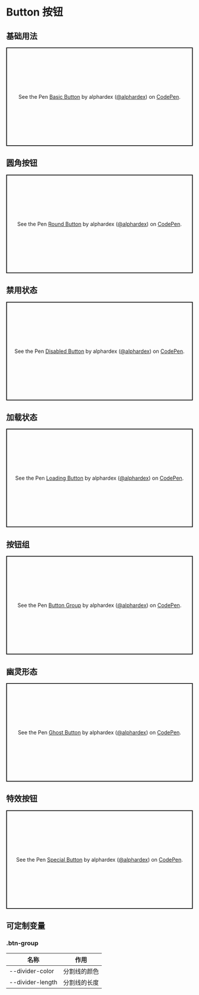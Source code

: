 # Button 按钮

## 基础用法

<p class="codepen" data-height="265" data-theme-id="dark" data-default-tab="html,result" data-user="alphardex" data-slug-hash="Jjdebqd" style="height: 265px; box-sizing: border-box; display: flex; align-items: center; justify-content: center; border: 2px solid; margin: 1em 0; padding: 1em;" data-pen-title="Basic Button">
  <span>See the Pen <a href="https://codepen.io/alphardex/pen/Jjdebqd">
  Basic Button</a> by alphardex (<a href="https://codepen.io/alphardex">@alphardex</a>)
  on <a href="https://codepen.io">CodePen</a>.</span>
</p>
<script async src="https://static.codepen.io/assets/embed/ei.js"></script>

## 圆角按钮

<p class="codepen" data-height="265" data-theme-id="dark" data-default-tab="html,result" data-user="alphardex" data-slug-hash="zYGMoVO" style="height: 265px; box-sizing: border-box; display: flex; align-items: center; justify-content: center; border: 2px solid; margin: 1em 0; padding: 1em;" data-pen-title="Round Button">
  <span>See the Pen <a href="https://codepen.io/alphardex/pen/zYGMoVO">
  Round Button</a> by alphardex (<a href="https://codepen.io/alphardex">@alphardex</a>)
  on <a href="https://codepen.io">CodePen</a>.</span>
</p>
<script async src="https://static.codepen.io/assets/embed/ei.js"></script>

## 禁用状态

<p class="codepen" data-height="265" data-theme-id="dark" data-default-tab="css,result" data-user="alphardex" data-slug-hash="qBdQqeb" style="height: 265px; box-sizing: border-box; display: flex; align-items: center; justify-content: center; border: 2px solid; margin: 1em 0; padding: 1em;" data-pen-title="Disabled Button">
  <span>See the Pen <a href="https://codepen.io/alphardex/pen/qBdQqeb">
  Disabled Button</a> by alphardex (<a href="https://codepen.io/alphardex">@alphardex</a>)
  on <a href="https://codepen.io">CodePen</a>.</span>
</p>
<script async src="https://static.codepen.io/assets/embed/ei.js"></script>

## 加载状态

<p class="codepen" data-height="265" data-theme-id="dark" data-default-tab="css,result" data-user="alphardex" data-slug-hash="mdJQONw" style="height: 265px; box-sizing: border-box; display: flex; align-items: center; justify-content: center; border: 2px solid; margin: 1em 0; padding: 1em;" data-pen-title="Loading Button">
  <span>See the Pen <a href="https://codepen.io/alphardex/pen/mdJQONw">
  Loading Button</a> by alphardex (<a href="https://codepen.io/alphardex">@alphardex</a>)
  on <a href="https://codepen.io">CodePen</a>.</span>
</p>
<script async src="https://static.codepen.io/assets/embed/ei.js"></script>

## 按钮组

<p class="codepen" data-height="265" data-theme-id="dark" data-default-tab="html,result" data-user="alphardex" data-slug-hash="vYOQdEB" style="height: 265px; box-sizing: border-box; display: flex; align-items: center; justify-content: center; border: 2px solid; margin: 1em 0; padding: 1em;" data-pen-title="Button Group">
  <span>See the Pen <a href="https://codepen.io/alphardex/pen/vYOQdEB">
  Button Group</a> by alphardex (<a href="https://codepen.io/alphardex">@alphardex</a>)
  on <a href="https://codepen.io">CodePen</a>.</span>
</p>
<script async src="https://static.codepen.io/assets/embed/ei.js"></script>

## 幽灵形态

<p class="codepen" data-height="265" data-theme-id="dark" data-default-tab="css,result" data-user="alphardex" data-slug-hash="ZEGmBgZ" style="height: 265px; box-sizing: border-box; display: flex; align-items: center; justify-content: center; border: 2px solid; margin: 1em 0; padding: 1em;" data-pen-title="Ghost Button">
  <span>See the Pen <a href="https://codepen.io/alphardex/pen/ZEGmBgZ">
  Ghost Button</a> by alphardex (<a href="https://codepen.io/alphardex">@alphardex</a>)
  on <a href="https://codepen.io">CodePen</a>.</span>
</p>
<script async src="https://static.codepen.io/assets/embed/ei.js"></script>

## 特效按钮

<p class="codepen" data-height="265" data-theme-id="dark" data-default-tab="html,result" data-user="alphardex" data-slug-hash="NWqEdKz" style="height: 265px; box-sizing: border-box; display: flex; align-items: center; justify-content: center; border: 2px solid; margin: 1em 0; padding: 1em;" data-pen-title="Special Button">
  <span>See the Pen <a href="https://codepen.io/alphardex/pen/NWqEdKz">
  Special Button</a> by alphardex (<a href="https://codepen.io/alphardex">@alphardex</a>)
  on <a href="https://codepen.io">CodePen</a>.</span>
</p>
<script async src="https://static.codepen.io/assets/embed/ei.js"></script>

## 可定制变量

### .btn-group

| 名称             | 作用         |
| ---------------- | ------------ |
| --divider-color  | 分割线的颜色 |
| --divider-length | 分割线的长度 |
